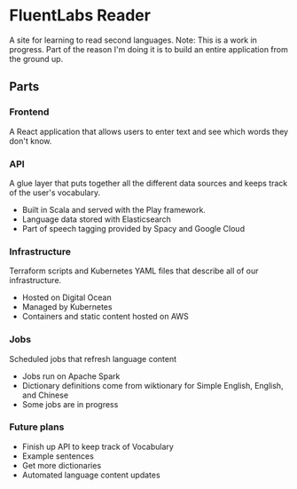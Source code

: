 # FluentLabs Reader
A site for learning to read second languages.
Note: This is a work in progress. Part of the reason I'm doing it is to build an entire application from the ground up.

## Parts
### Frontend
A React application that allows users to enter text and see which words they don't know.

### API
A glue layer that puts together all the different data sources and keeps track of the user's vocabulary. 
-   Built in Scala and served with the Play framework.
-   Language data stored with Elasticsearch
-   Part of speech tagging provided by Spacy and Google Cloud

### Infrastructure
Terraform scripts and Kubernetes YAML files that describe all of our infrastructure.
-   Hosted on Digital Ocean
-   Managed by Kubernetes
-   Containers and static content hosted on AWS

### Jobs
Scheduled jobs that refresh language content
-   Jobs run on Apache Spark
-   Dictionary definitions come from wiktionary for Simple English, English, and Chinese
-   Some jobs are in progress

### Future plans
-   Finish up API to keep track of Vocabulary
-   Example sentences
-   Get more dictionaries
-   Automated language content updates

